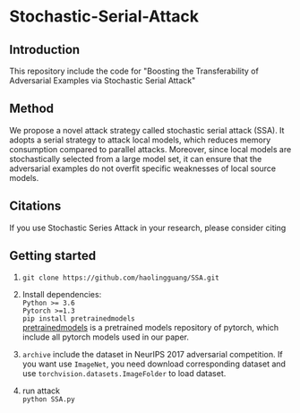# Stochastic-Serial-Attack
## Introduction
This repository include the code for "Boosting the Transferability of Adversarial Examples via Stochastic Serial Attack"

## Method
We propose a novel attack strategy called stochastic serial attack (SSA). It adopts a serial strategy to attack local models, which reduces memory consumption compared to parallel attacks. Moreover, since local models are stochastically selected from a large model set, it can ensure that the adversarial examples do not overfit specific weaknesses of local source models.

## Citations
If you use Stochastic Series Attack in your research, please consider citing


## Getting started
1. `git clone https://github.com/haolingguang/SSA.git`  
1. Install dependencies:  
  `Python >= 3.6`   
  `Pytorch >=1.3`  
  `pip install pretrainedmodels`  
[pretrainedmodels](https://github.com/Cadene/pretrained-models.pytorch) is a pretrained models repository of pytorch, which include all pytorch models used in our paper.  
  
2. `archive` include the dataset in NeurIPS 2017 adversarial competition. If you want use `ImageNet`, you need download corresponding dataset and use `torchvision.datasets.ImageFolder` to load dataset.  

3. run attack  
`python SSA.py`


